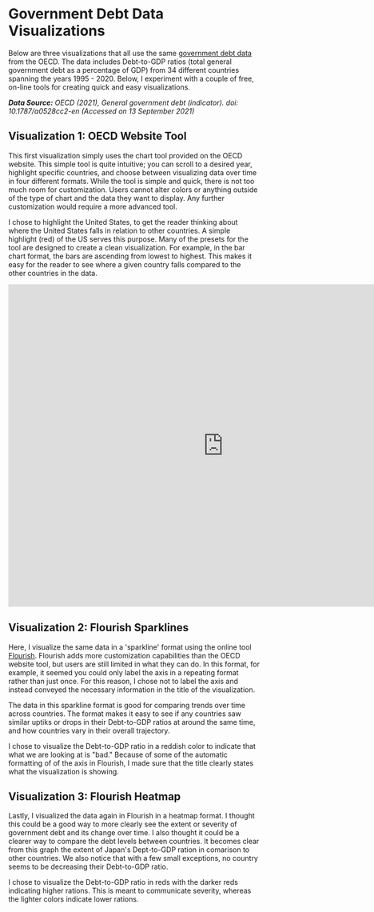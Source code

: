 # Government Debt Data Visualizations

Below are three visualizations that all use the same [government debt data](https://data.oecd.org/gga/general-government-debt.htm) from the OECD. The data includes Debt-to-GDP ratios (total general government debt as a percentage of GDP) from 34 different countries spanning the years 1995 - 2020. Below, I experiment with a couple of free, on-line tools for creating quick and easy visualizations. 

<i><b>Data Source:</b> OECD (2021), General government debt (indicator). doi: 10.1787/a0528cc2-en (Accessed on 13 September 2021)</i>

## Visualization 1: OECD Website Tool
This first visualization simply uses the chart tool provided on the OECD website. This simple tool is quite intuitive; you can scroll to a desired year, highlight specific countries, and choose between visualizing data over time in four different formats. While the tool is simple and quick, there is not too much room for customization. Users cannot alter colors or anything outside of the type of chart and the data they want to display. Any further customization would require a more advanced tool.

I chose to highlight the United States, to get the reader thinking about where the United States falls in relation to other countries. A simple highlight (red) of the US serves this purpose. Many of the presets for the tool are designed to create a clean visualization. For example, in the bar chart format, the bars are ascending from lowest to highest. This makes it easy for the reader to see where a given country falls compared to the other countries in the data.

<iframe src="https://data.oecd.org/chart/6sDC" width="860" height="645" style="border: 0" mozallowfullscreen="true" webkitallowfullscreen="true" allowfullscreen="true"><a href="https://data.oecd.org/chart/6sDC" target="_blank">OECD Chart: General government debt, Total, % of GDP, Annual, 2019</a></iframe>

## Visualization 2: Flourish Sparklines
Here, I visualize the same data in a 'sparkline' format using the online tool [Flourish](https://flourish.studio/). Flourish adds more customization capabilities than the OECD website tool, but users are still limited in what they can do. In this format, for example, it seemed you could only label the axis in a repeating format rather than just once. For this reason, I chose not to label the axis and instead conveyed the necessary information in the title of the visualization.

The data in this sparkline format is good for comparing trends over time across countries. The format makes it easy to see if any countries saw similar uptiks or drops in their Debt-to-GDP ratios at around the same time, and how countries vary in their overall trajectory. 

I chose to visualize the Debt-to-GDP ratio in a reddish color to indicate that what we are looking at is "bad." Because of some of the automatic formatting of of the axis in Flourish, I made sure that the title clearly states what the visualization is showing.

<div class="flourish-embed flourish-chart" data-src="visualisation/7254814"><script src="https://public.flourish.studio/resources/embed.js"></script></div>

## Visualization 3: Flourish Heatmap
Lastly, I visualized the data again in Flourish in a heatmap format. I thought this could be a good way to more clearly see the extent or severity of government debt and its change over time. I also thought it could be a clearer way to compare the debt levels between countries. It becomes clear from this graph the extent of Japan's Dept-to-GDP ration in comarison to other countries. We also notice that with a few small exceptions, no country seems to be decreasing their Debt-to-GDP ratio. 

I chose to visualize the Debt-to-GDP ratio in reds with the darker reds indicating higher rations. This is meant to communicate severity, whereas the lighter colors indicate lower rations.

<div class="flourish-embed flourish-heatmap" data-src="visualisation/7254991"><script src="https://public.flourish.studio/resources/embed.js"></script></div>

